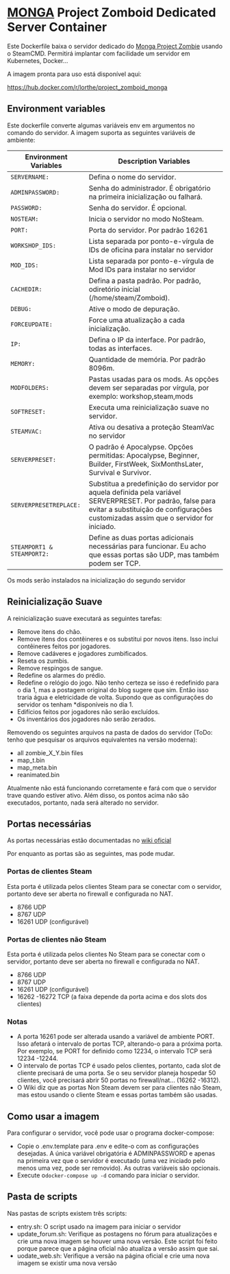 # [MONGA](https://www.github.com/mongagit) Project Zomboid Dedicated Server Container

Este Dockerfile baixa o servidor dedicado do [Monga Project Zombie](https://www.github.com/mongagit) usando o SteamCMD. Permitirá implantar com facilidade um servidor em Kubernetes, Docker...

A imagem pronta para uso está disponível aqui:

https://hub.docker.com/r/lorthe/project_zomboid_monga

## Environment variables

Este dockerfile converte algumas variáveis ​​env em argumentos no comando do servidor. A imagem suporta as seguintes variáveis ​​de ambiente:

|Environment Variables|Description Variables|
|-|-|
|```SERVERNAME:```| Defina o nome do servidor.
|```ADMINPASSWORD:```| Senha do administrador. É obrigatório na primeira inicialização ou falhará.
|```PASSWORD:```| Senha do servidor. É opcional.
|```NOSTEAM:```| Inicia o servidor no modo NoSteam.
|```PORT:```| Porta do servidor. Por padrão 16261
|```WORKSHOP_IDS:```| Lista separada por ponto-e-vírgula de IDs de oficina para instalar no servidor
|```MOD_IDS:```| Lista separada por ponto-e-vírgula de Mod IDs para instalar no servidor
|```CACHEDIR:```| Defina a pasta padrão. Por padrão, odiretório inicial (/home/steam/Zomboid).
|```DEBUG:```| Ative o modo de depuração.
|```FORCEUPDATE:```| Force uma atualização a cada inicialização.
|```IP:```| Defina o IP da interface. Por padrão, todas as interfaces.
|```MEMORY:```| Quantidade de memória. Por padrão 8096m.
|```MODFOLDERS:```| Pastas usadas para os mods. As opções devem ser separadas por vírgula, por exemplo: workshop,steam,mods
|```SOFTRESET:```| Executa uma reinicialização suave no servidor.
|```STEAMVAC:```| Ativa ou desativa a proteção SteamVac no servidor
|```SERVERPRESET:```| O padrão é Apocalypse. Opções permitidas: Apocalypse, Beginner, Builder, FirstWeek, SixMonthsLater, Survival e Survivor.
|```SERVERPRESETREPLACE:```| Substitua a predefinição do servidor por aquela definida pela variável SERVERPRESET. Por padrão, false para evitar a substituição de configurações customizadas assim que o servidor for iniciado.
|```STEAMPORT1 & STEAMPORT2:```| Define as duas portas adicionais necessárias para funcionar. Eu acho que essas portas são UDP, mas também podem ser TCP.


Os mods serão instalados na inicialização do segundo servidor
## Reinicialização Suave

A reinicialização suave executará as seguintes tarefas:

* Remove itens do chão.
* Remove itens dos contêineres e os substitui por novos itens. Isso inclui contêineres feitos por jogadores.
* Remove cadáveres e jogadores zumbificados.
* Reseta os zumbis.
* Remove respingos de sangue.
* Redefine os alarmes do prédio.
* Redefine o relógio do jogo. Não tenho certeza se isso é redefinido para o dia 1, mas a postagem original do blog sugere que sim. Então isso traria água e eletricidade de volta. Supondo que as configurações do servidor os tenham *disponíveis no dia 1.
* Edifícios feitos por jogadores não serão excluídos.
* Os inventários dos jogadores não serão zerados.

Removendo os seguintes arquivos na pasta de dados do servidor (ToDo: tenho que pesquisar os arquivos equivalentes na versão moderna):
* all zombie_X_Y.bin files
* map_t.bin
* map_meta.bin
* reanimated.bin

Atualmente não está funcionando corretamente e fará com que o servidor trave quando estiver ativo. Além disso, os pontos acima não são executados, portanto, nada será alterado no servidor.

## Portas necessárias

As portas necessárias estão documentadas no [wiki oficial](https://pzwiki.net/wiki/Dedicated_Server#Forwarding_Required_Ports)

Por enquanto as portas são as seguintes, mas pode mudar.

### Portas de clientes Steam

Esta porta é utilizada pelos clientes Steam para se conectar com o servidor, portanto deve ser aberta no firewall e configurada no NAT.

* 8766 UDP
* 8767 UDP
* 16261 UDP (configurável)

### Portas de clientes não Steam

Esta porta é utilizada pelos clientes No Steam para se conectar com o servidor, portanto deve ser aberta no firewall e configurada no NAT.

* 8766 UDP
* 8767 UDP
* 16261 UDP (configurável)
* 16262 -16272 TCP (a faixa depende da porta acima e dos slots dos clientes)

### Notas

* A porta 16261 pode ser alterada usando a variável de ambiente PORT. Isso afetará o intervalo de portas TCP, alterando-o para a próxima porta. Por exemplo, se PORT for definido como 12234, o intervalo TCP será 12234 -12244.
* O intervalo de portas TCP é usado pelos clientes, portanto, cada slot de cliente precisará de uma porta. Se o seu servidor planeja hospedar 50 clientes, você precisará abrir 50 portas no firewall/nat... (16262 -16312).
* O Wiki diz que as portas Non Steam devem ser para clientes não Steam, mas estou usando o cliente Steam e essas portas também são usadas.

## Como usar a imagem

Para configurar o servidor, você pode usar o programa docker-compose:

* Copie o .env.template para .env e edite-o com as configurações desejadas. A única variável obrigatória é ADMINPASSWORD e apenas na primeira vez que o servidor é executado (uma vez iniciado pelo menos uma vez, pode ser removido). As outras variáveis ​​são opcionais.
* Execute o`docker-compose up -d` comando para iniciar o servidor.

## Pasta de scripts

Nas pastas de scripts existem três scripts:

* entry.sh: O script usado na imagem para iniciar o servidor
* update_forum.sh: Verifique as postagens no fórum para atualizações e crie uma nova imagem se houver uma nova versão. Este script foi feito porque parece que a página oficial não atualiza a versão assim que sai.
* uodate_web.sh: Verifique a versão na página oficial e crie uma nova imagem se existir uma nova versão


